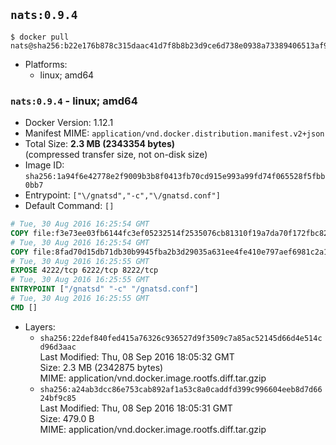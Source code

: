 ## `nats:0.9.4`

```console
$ docker pull nats@sha256:b22e176b878c315daac41d7f8b8b23d9ce6d738e0938a73389406513af9713f1
```

-	Platforms:
	-	linux; amd64

### `nats:0.9.4` - linux; amd64

-	Docker Version: 1.12.1
-	Manifest MIME: `application/vnd.docker.distribution.manifest.v2+json`
-	Total Size: **2.3 MB (2343354 bytes)**  
	(compressed transfer size, not on-disk size)
-	Image ID: `sha256:1a94f6e42778e2f9009b3b8f0413fb70cd915e993a99fd74f065528f5fbb0bb7`
-	Entrypoint: `["\/gnatsd","-c","\/gnatsd.conf"]`
-	Default Command: `[]`

```dockerfile
# Tue, 30 Aug 2016 16:25:54 GMT
COPY file:f3e73ee03fb6144fc3ef05232514f2535076cb81310f19a7da70f172fbc82ea5 in /gnatsd 
# Tue, 30 Aug 2016 16:25:54 GMT
COPY file:8fad70d15db71db30b9945fba2b3d29035a631ee4fe410e797aef6981c2a1879 in /gnatsd.conf 
# Tue, 30 Aug 2016 16:25:55 GMT
EXPOSE 4222/tcp 6222/tcp 8222/tcp
# Tue, 30 Aug 2016 16:25:55 GMT
ENTRYPOINT ["/gnatsd" "-c" "/gnatsd.conf"]
# Tue, 30 Aug 2016 16:25:55 GMT
CMD []
```

-	Layers:
	-	`sha256:22def840fed415a76326c936527d9f3509c7a85ac52145d66d4e514cd96d3aac`  
		Last Modified: Thu, 08 Sep 2016 18:05:32 GMT  
		Size: 2.3 MB (2342875 bytes)  
		MIME: application/vnd.docker.image.rootfs.diff.tar.gzip
	-	`sha256:a24ab3dcc86e753cab892af1a53c8a0caddfd399c996604eeb8d7d6624bf9c85`  
		Last Modified: Thu, 08 Sep 2016 18:05:31 GMT  
		Size: 479.0 B  
		MIME: application/vnd.docker.image.rootfs.diff.tar.gzip
